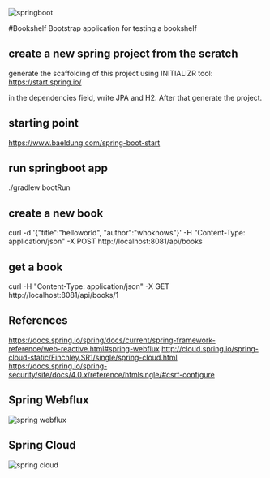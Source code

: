 ![springboot](https://sdtimes.com/wp-content/uploads/2018/03/spring-boot-490x257.png)

#Bookshelf
Bootstrap application for testing a bookshelf

## create a new spring project from the scratch
generate the scaffolding of this project using INITIALIZR tool: 
https://start.spring.io/

in the dependencies field, write JPA and H2. After that generate the project.

## starting point
https://www.baeldung.com/spring-boot-start

## run springboot app
./gradlew bootRun

## create a new book
curl -d '{"title":"helloworld", "author":"whoknows"}' -H "Content-Type: application/json" -X POST http://localhost:8081/api/books

## get a book
curl -H "Content-Type: application/json" -X GET http://localhost:8081/api/books/1

## References
https://docs.spring.io/spring/docs/current/spring-framework-reference/web-reactive.html#spring-webflux
http://cloud.spring.io/spring-cloud-static/Finchley.SR1/single/spring-cloud.html
https://docs.spring.io/spring-security/site/docs/4.0.x/reference/htmlsingle/#csrf-configure

## Spring Webflux
![spring webflux](https://spring.io/img/homepage/diagram-boot-reactor.svg)

## Spring Cloud

![spring cloud](https://spring.io/img/homepage/diagram-distributed-systems.svg)


